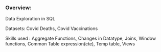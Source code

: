 ### Overview:

Data Exploration in SQL 

Datasets: Covid Deaths, Covid Vaccinations

Skills used : Aggregate Functions, Changes in Datatype, Joins, Window functions, Common Table expression(cte), Temp table, Views

